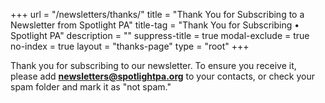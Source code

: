 +++
url = "/newsletters/thanks/"
title = "Thank You for Subscribing to a Newsletter from Spotlight PA"
title-tag = "Thank You for Subscribing • Spotlight PA"
description = ""
suppress-title = true
modal-exclude = true
no-index = true
layout = "thanks-page"
type = "root"
+++

Thank you for subscribing to our newsletter. To ensure you receive it, please add **newsletters@spotlightpa.org** to your contacts, or check your spam folder and mark it as "not spam."

